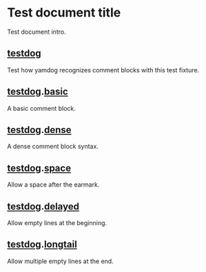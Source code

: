 <a name="top"></a>
# Test document title

Test document intro.


<a name="testdog"></a>
## [testdog](#testdog)

Test how yamdog recognizes comment blocks with
this test fixture.

<a name="testdogbasic"></a>
## [testdog](#testdog).[basic](#testdogbasic)

A basic comment block.

<a name="testdogdense"></a>
## [testdog](#testdog).[dense](#testdogdense)

A dense comment block syntax.

<a name="testdogspace"></a>
## [testdog](#testdog).[space](#testdogspace)

Allow a space after the earmark.

<a name="testdogdelayed"></a>
## [testdog](#testdog).[delayed](#testdogdelayed)

Allow empty lines at the beginning.

<a name="testdoglongtail"></a>
## [testdog](#testdog).[longtail](#testdoglongtail)

Allow multiple empty lines at the end.
